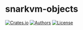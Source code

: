 # snarkvm-objects

[![Crates.io](https://img.shields.io/crates/v/snarkvm-objects.svg?color=neon)](https://crates.io/crates/snarkvm-objects)
[![Authors](https://img.shields.io/badge/authors-Aleo-orange.svg)](https://aleo.org)
[![License](https://img.shields.io/badge/License-GPLv3-blue.svg)](./LICENSE.md)
